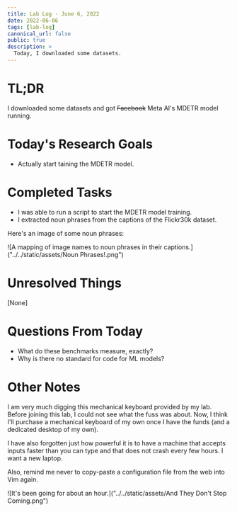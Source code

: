 ```yaml
---
title: Lab Log - June 6, 2022
date: 2022-06-06
tags: [lab-log]
canonical_url: false
public: true
description: >
  Today, I downloaded some datasets.
---
```


# TL;DR

I downloaded some datasets and got ~~Facebook~~ Meta AI's MDETR model running.

# Today's Research Goals

- Actually start taining the MDETR model.

# Completed Tasks

- I was able to run a script to start the MDETR model training.
- I extracted noun phrases from the captions of the Flickr30k dataset.

Here's an image of some noun phrases:

![A mapping of image names to noun phrases in their captions.]("../../static/assets/Noun Phrases!.png")

# Unresolved Things

[None]

# Questions From Today

- What do these benchmarks measure, exactly?
- Why is there no standard for code for ML models?

# Other Notes

I am very much digging this mechanical keyboard provided by my lab. Before
joining this lab, I could not see what the fuss was about. Now, I think I'll
purchase a mechanical keyboard of my own once I have the funds (and a dedicated
desktop of my own).

I have also forgotten just how powerful it is to have a machine that accepts inputs
faster than you can type and that does not crash every few hours. I want a new
laptop.

Also, remind me never to copy-paste a configuration file from the web into Vim
again.

![It's been going for about an hour.]("../../static/assets/And They Don't Stop Coming.png")
